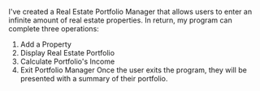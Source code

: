 I've created a Real Estate Portfolio Manager that allows users to enter an infinite amount of real estate properties.
In return, my program can complete three operations:
  1. Add a Property
  2. Display Real Estate Portfolio
  3. Calculate Portfolio's Income
  4. Exit Portfolio Manager
Once the user exits the program, they will be presented with a summary of their portfolio.
